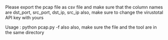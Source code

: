 Please export the pcap file as csv file 
 and make sure that the column names are dst_port, src_port, dst_ip, src_ip
 also, make sure to change the virustotal API key with yours 
  
Usage :
    python pcap.py -f <file name >
also also, make sure the file and the tool are in the same directory
